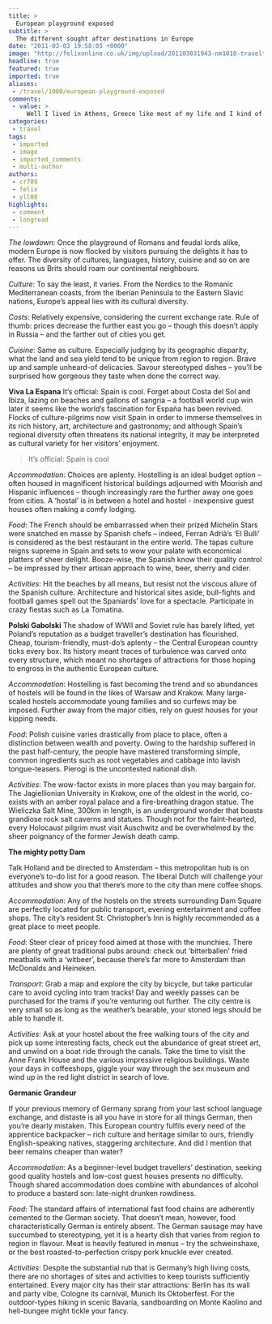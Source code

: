 ```yaml
---
title: >
  European playground exposed
subtitle: >
  The different sought after destinations in Europe
date: "2011-03-03 19:58:05 +0000"
image: "http://felixonline.co.uk/img/upload/201103031943-nm1010-traveltr.jpg"
headline: true
featured: true
imported: true
aliases:
 - /travel/1000/european-playground-exposed
comments:
 - value: >
     Well I lived in Athens, Greece like most of my life and I kind of know how it is over their. It depends when iyou go, like if you go in the smumer it's going to be more expensive than if you go in the winter. But if you want to have fun go to clubs, sites, and take some tours. With tours you have to be careful, because the people that give you tours can be..well.. annoying and your going to having to go up and down and you will get tierd, just take it easy. They money your going to spend depends on where your going to stay. If you want this to be the funnest, cheapest trip ever you can go stay in a hostel with free breakfest and you good save big money. Well that's all I know and I hope everything works out for you, your going to love it!,Well I lived in Athens, Greece like most of my life and I kind of know how it is over their. It depends when iyou go, like if you go in the smumer it's going to be more expensive than if you go in the winter. But if you want to have fun go to clubs, sites, and take some tour
categories:
 - travel
tags:
 - imported
 - image
 - imported_comments
 - multi-author
authors:
 - cr709
 - felix
 - yll08
highlights:
 - comment
 - longread
---
```


_The lowdown_: Once the playground of Romans and feudal lords alike, modern Europe is now flocked by visitors pursuing the delights it has to offer. The diversity of cultures, languages, history, cuisine and so on are reasons us Brits should roam our continental neighbours.

_Culture_: To say the least, it varies. From the Nordics to the Romanic Mediterranean coasts, from the Iberian Peninsula to the Eastern Slavic nations, Europe’s appeal lies with its cultural diversity.

_Costs_: Relatively expensive, considering the current exchange rate. Rule of thumb: prices decrease the further east you go – though this doesn’t apply in Russia – and the farther out of cities you get.

_Cuisine_: Same as culture. Especially judging by its geographic disparity, what the land and sea yield tend to be unique from region to region. Brave up and sample unheard-of delicacies. Savour stereotyped dishes – you’ll be surprised how gorgeous they taste when done the correct way.

__Viva La Espana__
 It’s official: Spain is cool. Forget about Costa del Sol and Ibiza, lazing on beaches and gallons of sangria – a football world cup win later it seems like the world’s fascination for España has been revived. Flocks of culture-pilgrims now visit Spain in order to immerse themselves in its rich history, art, architecture and gastronomy; and although Spain’s regional diversity often threatens its national integrity, it may be interpreted as cultural variety for her visitors’ enjoyment.

> It’s official: Spain is cool

_Accommodation_: Choices are aplenty. Hostelling is an ideal budget option – often housed in magnificent historical buildings adjourned with Moorish and Hispanic influences – though increasingly rare the further away one goes from cities. A ‘hostal’ is in between a hotel and hostel - inexpensive guest houses often making a comfy lodging.

_Food_: The French should be embarrassed when their prized Michelin Stars were snatched en masse by Spanish chefs – indeed, Ferran Adrià’s ‘El Bulli’ is considered as the best restaurant in the entire world. The tapas culture reigns supreme in Spain and sets to wow your palate with economical platters of sheer delight. Booze-wise, the Spanish know their quality control – be impressed by their artisan approach to wine, beer, sherry and cider.

_Activities_: Hit the beaches by all means, but resist not the viscous allure of the Spanish culture. Architecture and historical sites aside, bull-fights and football games spell out the Spaniards’ love for a spectacle. Participate in crazy fiestas such as La Tomatina.

__Polski Gabolski__
 The shadow of WWII and Soviet rule has barely lifted, yet Poland’s reputation as a budget traveller’s destination has flourished. Cheap, tourism-friendly, must-do’s aplenty – the Central European country ticks every box. Its history meant traces of turbulence was carved onto every structure, which meant no shortages of attractions for those hoping to engross in the authentic European culture.

_Accommodation_: Hostelling is fast becoming the trend and so abundances of hostels will be found in the likes of Warsaw and Krakow. Many large-scaled hostels accommodate young families and so curfews may be imposed. Further away from the major cities, rely on guest houses for your kipping needs.

_Food_: Polish cuisine varies drastically from place to place, often a distinction between wealth and poverty. Owing to the hardship suffered in the past half-century, the people have mastered transforming simple, common ingredients such as root vegetables and cabbage into lavish tongue-teasers. Pierogi is the uncontested national dish.

_Activities_: The wow-factor exists in more places than you may bargain for. The Jagiellionian University in Krakow, one of the oldest in the world, co-exists with an amber royal palace and a fire-breathing dragon statue. The Wieliczka Salt Mine, 300km in length, is an underground wonder that boasts grandiose rock salt caverns and statues. Though not for the faint-hearted, every Holocaust pilgrim must visit Auschwitz and be overwhelmed by the sheer poignancy of the former Jewish death camp.

__The mighty potty Dam__

Talk Holland and be directed to Amsterdam – this metropolitan hub is on everyone’s to-do list for a good reason. The liberal Dutch will challenge your attitudes and show you that there’s more to the city than mere coffee shops.

_Accommodation_: Any of the hostels on the streets surrounding Dam Square are perfectly located for public transport, evening entertainment and coffee shops. The city’s resident St. Christopher’s Inn is highly recommended as a great place to meet people.

_Food_: Steer clear of pricey food aimed at those with the munchies. There are plenty of great traditional pubs around: check out ‘bitterballen’ fried meatballs with a ‘witbeer’, because there’s far more to Amsterdam than McDonalds and Heineken.

_Transport_: Grab a map and explore the city by bicycle, but take particular care to avoid cycling into tram tracks! Day and weekly passes can be purchased for the trams if you’re venturing out further. The city centre is very small so as long as the weather’s bearable, your stoned legs should be able to handle it.

_Activities_: Ask at your hostel about the free walking tours of the city and pick up some interesting facts, check out the abundance of great street art, and unwind on a boat ride through the canals. Take the time to visit the Anne Frank House and the various impressive religious buildings. Waste your days in coffeeshops, giggle your way through the sex museum and wind up in the red light district in search of love.

__Germanic Grandeur__

If your previous memory of Germany sprang from your last school language exchange, and distaste is all you have in store for all things German, then you’re dearly mistaken. This European country fulfils every need of the apprentice backpacker – rich culture and heritage similar to ours, friendly English-speaking natives, staggering architecture. And did I mention that beer remains cheaper than water?

_Accommodation_: As a beginner-level budget travellers’ destination, seeking good quality hostels and low-cost guest houses presents no difficulty. Though shared accommodation does combine with abundances of alcohol to produce a bastard son: late-night drunken rowdiness.

_Food_: The standard affairs of international fast food chains are adherently cemented to the German society. That doesn’t mean, however, food characteristically German is entirely absent. The German sausage may have succumbed to stereotyping, yet it is a hearty dish that varies from region to region in flavour. Meat is heavily featured in menus – try the schweinshaxe, or the best roasted-to-perfection crispy pork knuckle ever created.

_Activities_: Despite the substantial rub that is Germany’s high living costs, there are no shortages of sites and activities to keep tourists sufficiently entertained. Every major city has their star attractions: Berlin has its wall and party vibe, Cologne its carnival, Munich its Oktoberfest. For the outdoor-types hiking in scenic Bavaria, sandboarding on Monte Kaolino and heli-bungee might tickle your fancy.
